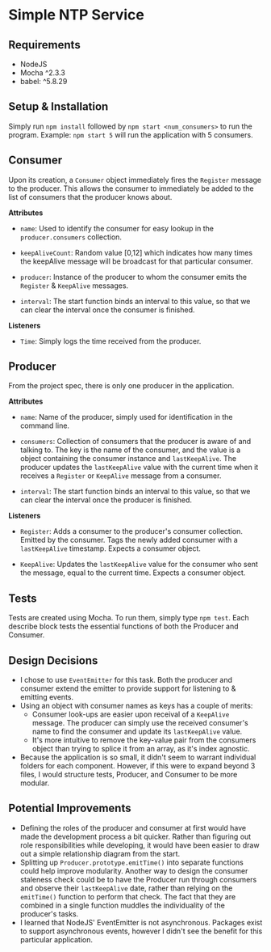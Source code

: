 # Simple NTP Service

## Requirements
- NodeJS
- Mocha ^2.3.3
- babel: ^5.8.29

## Setup & Installation
Simply run `npm install` followed by `npm start <num_consumers>` to run the program. Example: `npm start 5` will run the application with 5 consumers. 

## Consumer
Upon its creation, a `Consumer` object immediately fires the `Register` message to the producer. This allows the consumer to 
immediately be added to the list of consumers that the producer knows about. 

**Attributes**

- `name`: Used to identify the consumer for easy lookup in the `producer.consumers` collection. 

- `keepAliveCount`: Random value [0,12] which indicates how many times the keepAlive message will be broadcast for that particular consumer.

- `producer`: Instance of the producer to whom the consumer emits the `Register` & `KeepAlive` messages.

- `interval`: The start function binds an interval to this value, so that we can clear the interval once the consumer is finished.

**Listeners**

- `Time`: Simply logs the time received from the producer.

## Producer
From the project spec, there is only one producer in the application. 

**Attributes**

- `name`: Name of the producer, simply used for identification in the command line.

- `consumers`: Collection of consumers that the producer is aware of and talking to. The key is the name of the consumer, and the value is a object containing the consumer instance and `lastKeepAlive`. The producer updates the `lastKeepAlive` value with the current time when it receives a `Register` or `KeepAlive` message from a consumer.

- `interval`: The start function binds an interval to this value, so that we can clear the interval once the producer is finished.

**Listeners**

- `Register`: Adds a consumer to the producer's consumer collection. Emitted by the consumer. Tags the newly added consumer with a `lastKeepAlive` timestamp. Expects a consumer object.

- `KeepAlive`: Updates the `lastKeepAlive` value for the consumer who sent the message, equal to the current time. Expects a consumer object.

## Tests
Tests are created using Mocha. To run them, simply type `npm test`. Each describe block tests the essential functions of both the Producer and Consumer.

## Design Decisions
- I chose to use `EventEmitter` for this task. Both the producer and consumer extend the emitter to provide support for listening to & emitting events. 
- Using an object with consumer names as keys has a couple of merits:
  - Consumer look-ups are easier upon receival of a `KeepAlive` message. The producer can simply use the received consumer's name to find the consumer and update its `lastKeepAlive` value.
  - It's more intuitive to remove the key-value pair from the consumers object than trying to splice it from an array, as it's index agnostic.
- Because the application is so small, it didn't seem to warrant individual folders for each component. However, if this were to expand beyond 3 files, I would structure tests, Producer, and Consumer to be more modular. 

## Potential Improvements
- Defining the roles of the producer and consumer at first would have made the development process a bit quicker. Rather than figuring out role responsibilities while developing, it would have been easier to draw out a simple relationship diagram from the start. 
- Splitting up `Producer.prototype.emitTime()` into separate functions could help improve modularity. Another way to design the consumer staleness check could be to have the Producer run through consumers and observe their `lastKeepAlive` date, rather than relying on the `emitTime()` function to perform that check. The fact that they are combined in a single function muddles the individuality of the producer's tasks.   
- I learned that NodeJS' EventEmitter is not asynchronous. Packages exist to support asynchronous events, however I didn't see the benefit for this particular application. 
